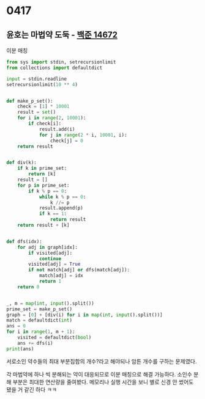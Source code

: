 # 0417



## 윤호는 마법약 도둑 - [백준 14672](https://www.acmicpc.net/problem/14672)

이분 매칭

```python
from sys import stdin, setrecursionlimit
from collections import defaultdict

input = stdin.readline
setrecursionlimit(10 ** 4)


def make_p_set():
    check = [1] * 10001
    result = set()
    for i in range(2, 10001):
        if check[i]:
            result.add(i)
            for j in range(2 * i, 10001, i):
                check[j] = 0
    return result


def div(k):
    if k in prime_set:
        return [k]
    result = []
    for p in prime_set:
        if k % p == 0:
            while k % p == 0:
                k //= p
            result.append(p)
            if k == 1:
                return result
    return result + [k]


def dfs(idx):
    for adj in graph[idx]:
        if visited[adj]:
            continue
        visited[adj] = True
        if not match[adj] or dfs(match[adj]):
            match[adj] = idx
            return 1
    return 0


_, m = map(int, input().split())
prime_set = make_p_set()
graph = [0] + [div(i) for i in map(int, input().split())]
match = defaultdict(int)
ans = 0
for i in range(1, m + 1):
    visited = defaultdict(bool)
    ans += dfs(i)
print(ans)
```

서로소인 약수들의 최대 부분집합의 개수?라고 해야되나 암튼 개수를 구하는 문제였다.

각 마법약에 하나 씩 분해되는 약이 대응되므로 이분 매칭으로 해결 가능하다. 소인수 분해 부분은 최대한 연산량을 줄여봤다. 메모리나 실행 시간을 보니 별로 신경 안 썼어도 됐을 거 같긴 하다 ㅋㅋ
